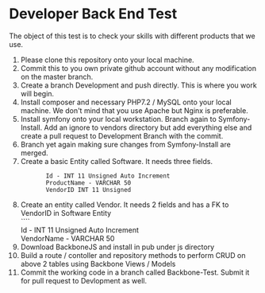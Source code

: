 # Developer Back End Test
The object of this test is to check your skills with different products that we use.  
1.   Please clone this repository onto your local machine.  
2.   Commit this to you own private github account without any modification on the master branch.  
3.   Create a branch Development and push directly. This is where you work will begin.  
4.   Install composer and necessary PHP7.2 / MySQL onto your local machine. We don't mind that you use Apache but Nginx is preferable.  
5.   Install symfony onto your local workstation. Branch again to Symfony-Install. Add an ignore to vendors directory but add everything else and create a pull request to Development Branch with the commit.  
6.   Branch yet again making sure changes from Symfony-Install are merged.  
7.   Create a basic Entity called Software. It needs three fields.   
     ````
            Id - INT 11 Unsigned Auto Increment  
            ProductName - VARCHAR 50  
            VendorID INT 11 Unsigned
  8.   Create an entity called Vendor. It needs 2 fields and has a FK to VendorID in Software Entity  
     ````      
           Id - INT 11 Unsigned Auto Increment  
           VendorName - VARCHAR 50  
9.   Download BackboneJS and install in pub under js directory
10.  Build a route / contoller and repository methods to perform CRUD on above 2 tables using Backbone Views / Models 
11.  Commit the working code in a branch called Backbone-Test. Submit it for pull request to Devlopment as well.



